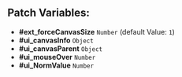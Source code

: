 ## Patch Variables:

* __#ext_forceCanvasSize__ ```Number``` (default Value: `1`)
* __#ui_canvasInfo__ ```Object```
* __#ui_canvasParent__ ```Object```
* __#ui_mouseOver__ ```Number```
* __#ui_NormValue__ ```Number```

